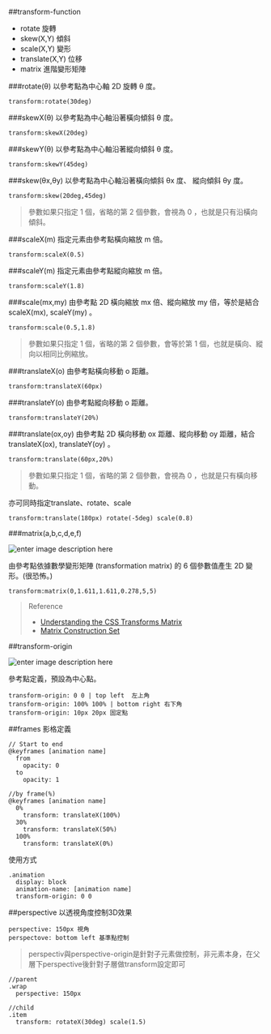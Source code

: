 ##transform-function

 - rotate 旋轉
 - skew(X,Y) 傾斜
 - scale(X,Y) 變形
 - translate(X,Y) 位移
 - matrix 進階變形矩陣

###rotate(θ)
以參考點為中心軸 2D 旋轉 θ 度。

    transform:rotate(30deg)

###skewX(θ)
以參考點為中心軸沿著橫向傾斜 θ 度。

    transform:skewX(20deg)

###skewY(θ)
以參考點為中心軸沿著縱向傾斜 θ 度。

    transform:skewY(45deg)

###skew(θx,θy)
以參考點為中心軸沿著橫向傾斜 θx 度、 縱向傾斜 θy 度。

    transform:skew(20deg,45deg)

> 參數如果只指定 1 個，省略的第 2 個參數，會視為 0 ，也就是只有沿橫向傾斜。

###scaleX(m)
指定元素由參考點橫向縮放 m 倍。

    transform:scaleX(0.5)

###scaleY(m)
指定元素由參考點縱向縮放 m 倍。

    transform:scaleY(1.8)

###scale(mx,my)
由參考點 2D 橫向縮放 mx 倍、縱向縮放 my 倍，等於是結合 scaleX(mx), scaleY(my) 。

    transform:scale(0.5,1.8)

> 參數如果只指定 1 個，省略的第 2 個參數，會等於第 1 個，也就是橫向、縱向以相同比例縮放。

###translateX(o)
由參考點橫向移動 o 距離。

    transform:translateX(60px)

###translateY(o)
由參考點縱向移動 o 距離。

    transform:translateY(20%)

###translate(ox,oy)
由參考點 2D 橫向移動 ox 距離、縱向移動 oy 距離，結合 translateX(ox), translateY(oy) 。

    transform:translate(60px,20%)

> 參數如果只指定 1 個，省略的第 2 個參數，會視為 0 ，也就是只有橫向移動。

亦可同時指定translate、rotate、scale

    transform:translate(180px) rotate(-5deg) scale(0.8)

###matrix(a,b,c,d,e,f)

![enter image description here](http://image.zhangxinxu.com/image/blog/201206/css-transforms-matrix5.gif)

由參考點依據數學變形矩陣 (transformation matrix) 的 6 個參數值產生 2D 變形。(很恐怖。)

    transform:matrix(0,1.611,1.611,0.278,5,5)

> Reference
>  - [Understanding the CSS Transforms Matrix](https://dev.opera.com/articles/understanding-the-css-transforms-matrix/)
>  - [Matrix Construction Set](http://www.useragentman.com/matrix/)

##transform-origin

![enter image description here](http://image.zhangxinxu.com/image/blog/201206/css-transforms-matrix2.png)

參考點定義，預設為中心點。

    transform-origin: 0 0 | top left  左上角
    transform-origin: 100% 100% | bottom right 右下角
    transform-origin: 10px 20px 固定點

##frames
影格定義

    // Start to end
    @keyframes [animation name]
      from
        opacity: 0
      to
        opacity: 1

    //by frame(%)
    @keyframes [animation name]
      0%
        transform: translateX(100%)
      30%
        transform: translateX(50%)
      100%
        transform: translateX(0%)
    
使用方式

    .animation
      display: block
      animation-name: [animation name]
      transform-origin: 0 0

##perspective
以透視角度控制3D效果

    perspective: 150px 視角
    perspectove: bottom left 基準點控制

> perspectiv與perspective-origin是針對子元素做控制，非元素本身，在父層下perspective後針對子層做transform設定即可

    //parent
    .wrap
      perspective: 150px
    
    //child
    .item
      transform: rotateX(30deg) scale(1.5)
      